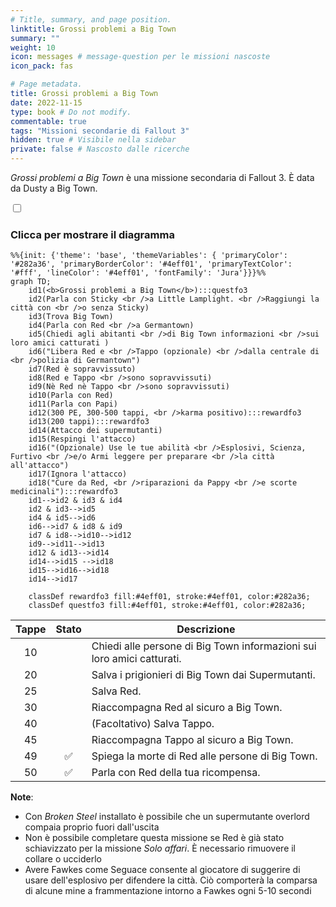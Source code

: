 ```yaml
---
# Title, summary, and page position.
linktitle: Grossi problemi a Big Town
summary: ""
weight: 10
icon: messages # message-question per le missioni nascoste
icon_pack: fas

# Page metadata.
title: Grossi problemi a Big Town
date: 2022-11-15
type: book # Do not modify.
commentable: true
tags: "Missioni secondarie di Fallout 3"
hidden: true # Visibile nella sidebar
private: false # Nascosto dalle ricerche
---
```


<div class="fo3">

*Grossi problemi a Big Town* è una missione secondaria di Fallout 3. È data da Dusty a Big Town.



<section class="chart-collapse">
<input type="checkbox" name="collapse2" id="handle2">
<h3 class="handle">
<label for="handle2">Clicca per mostrare il diagramma</label>
</h3>
<div class="content">

```mermaid
%%{init: {'theme': 'base', 'themeVariables': { 'primaryColor': '#282a36', 'primaryBorderColor': '#4eff01', 'primaryTextColor': '#fff', 'lineColor': '#4eff01', 'fontFamily': 'Jura'}}}%%
graph TD;
    id1(<b>Grossi problemi a Big Town</b>):::questfo3
    id2(Parla con Sticky <br />a Little Lamplight. <br />Raggiungi la città con <br />o senza Sticky)
    id3(Trova Big Town)
    id4(Parla con Red <br />a Germantown)
    id5(Chiedi agli abitanti <br />di Big Town informazioni <br />sui loro amici catturati )
    id6("Libera Red e <br />Tappo (opzionale) <br />dalla centrale di <br />polizia di Germantown")
    id7(Red è sopravvissuto) 
    id8(Red e Tappo <br />sono sopravvissuti)
    id9(Nè Red nè Tappo <br />sono sopravvissuti)
    id10(Parla con Red)
    id11(Parla con Papi)
    id12(300 PE, 300-500 tappi, <br />karma positivo):::rewardfo3
    id13(200 tappi):::rewardfo3
    id14(Attacco dei supermutanti)
    id15(Respingi l'attacco)
    id16("(Opzionale) Use le tue abilità <br />Esplosivi, Scienza, Furtivo <br />e/o Armi leggere per preparare <br />la città all'attacco")
    id17(Ignora l'attacco)
    id18("Cure da Red, <br />riparazioni da Pappy <br />e scorte medicinali"):::rewardfo3
    id1-->id2 & id3 & id4
    id2 & id3-->id5
    id4 & id5-->id6
    id6-->id7 & id8 & id9
    id7 & id8-->id10-->id12
    id9-->id11-->id13
    id12 & id13-->id14 
    id14-->id15 -->id18 
    id15-->id16-->id18
    id14-->id17
    
    classDef rewardfo3 fill:#4eff01, stroke:#4eff01, color:#282a36;
    classDef questfo3 fill:#4eff01, stroke:#4eff01, color:#282a36;
```

</div>
</section>

| Tappe |       Stato        | Descrizione                                                            |
| :---: | :----------------: | ---------------------------------------------------------------------- |
|  10   |                    | Chiedi alle persone di Big Town informazioni sui loro amici catturati. |
|  20   |                    | Salva i prigionieri di Big Town dai Supermutanti.                      |
|  25   |                    | Salva Red.                                                             |
|  30   |                    | Riaccompagna Red al sicuro a Big Town.                                 |
|  40   |                    | (Facoltativo) Salva Tappo.                                             |
|  45   |                    | Riaccompagna Tappo al sicuro a Big Town.                               |
|  49   | :white_check_mark: | Spiega la morte di Red alle persone di Big Town.                       |
|  50   | :white_check_mark: | Parla con Red della tua ricompensa.                                    |

**Note**:
- Con *Broken Steel* installato è possibile che un supermutante overlord compaia proprio fuori dall'uscita
- Non è possibile completare questa missione se Red è già stato schiavizzato per la missione *Solo affari*. È necessario rimuovere il collare o ucciderlo
- Avere Fawkes come Seguace consente al giocatore di suggerire di usare dell'esplosivo per difendere la città. Ciò comporterà la comparsa di alcune mine a frammentazione intorno a Fawkes ogni 5-10 secondi


</div>